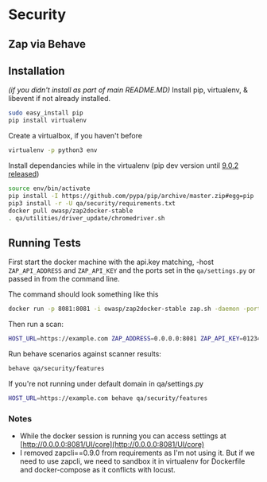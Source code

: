# Security

## Zap via Behave

## Installation

*(if you didn't install as part of main README.MD)*
Install pip, virtualenv, & libevent if not already installed.

```bash
sudo easy_install pip
pip install virtualenv
```

Create a  virtualbox, if you haven't before

```bash
virtualenv -p python3 env
```

Install dependancies while in the virtualenv (pip dev version until [9.0.2 
released](https://github.com/pypa/pip/issues/4216))

```bash
source env/bin/activate
pip install -I https://github.com/pypa/pip/archive/master.zip#egg=pip
pip3 install -r -U qa/security/requirements.txt
docker pull owasp/zap2docker-stable
. qa/utilities/driver_update/chromedriver.sh
```

## Running Tests

First start the docker machine with the api.key matching, 
-host `ZAP_API_ADDRESS` and `ZAP_API_KEY` and the ports set in the 
`qa/settings.py` or passed in from the command line.

The command should look something like this

```bash
docker run -p 8081:8081 -i owasp/zap2docker-stable zap.sh -daemon -port 8081 -host 0.0.0.0 -config api.key=0123456789 -config api.addrs.addr.name=.* -config api.addrs.addr.regex=true -config scanner.strength=INSANE
```

Then run a scan:

```bash
HOST_URL=https://example.com ZAP_ADDRESS=0.0.0.0:8081 ZAP_API_KEY=0123456789 python qa/security/zap_scanner.py
```

Run behave scenarios against scanner results:

```bash
behave qa/security/features
```

If you're not running under default domain in qa/settings.py

```bash
HOST_URL=https://example.com behave qa/security/features
```


### Notes

* While the docker session is running you can access settings at 
  [http://0.0.0.0:8081/UI/core](http://0.0.0.0:8081/UI/core)
* I removed zapcli==0.9.0 from requirements as I'm not using it. But if we need 
  to use zapcli, we need to sandbox it in virtualenv for Dockerfile and 
  docker-compose as it conflicts with locust.

